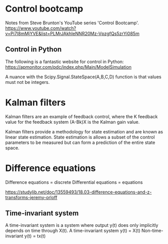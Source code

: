 # Control bootcamp

Notes from Steve Brunton's YouTube series 'Control Bootcamp'. https://www.youtube.com/watch?v=Pi7l8mMjYVE&list=PLMrJAkhIeNNR20Mz-VpzgfQs5zrYi085m

## Control in Python

The following is a fantastic website for control in Python:
https://apmonitor.com/pdc/index.php/Main/ModelSimulation

A nuance with the Scipy.Signal.StateSpace(A,B,C,D) function is that values must not be integers. 

# Kalman filters
Kalman filters are an example of feedback control, where the K feedback value for the feedback system (A-Bk)X is the Kalman gain value.

Kalman filters provide a methodology for state estimation and are known as linear state estimation. State estimation is allows a subset of the control parameters to be measured but can form a prediction of the entire state space.

# Difference equations
Difference equations = discrete
Differential equations = equations

https://studylib.net/doc/13559493/18.03-difference-equations-and-z-transforms-jeremy-orloff

## Time-invariant system
A time-invariant system is a system where output y(t) does only implicitly depends on time through X(t).
A time-invariant system
y(t) = X(t)
Non-time-invariant
y(t) = tx(t)
